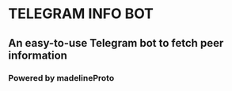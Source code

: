 # TELEGRAM INFO BOT

## An easy-to-use Telegram bot to fetch peer information




### Powered by madelineProto
